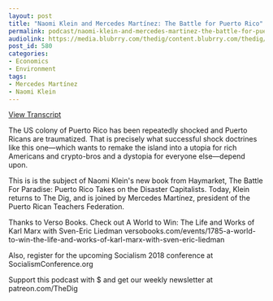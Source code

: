 ```yaml
---
layout: post
title: "Naomi Klein and Mercedes Martínez: The Battle for Puerto Rico"
permalink: podcast/naomi-klein-and-mercedes-martinez-the-battle-for-puerto-rico
audiolink: https://media.blubrry.com/thedig/content.blubrry.com/thedig/The_Dig_-_EP_120_-_KleinMartinez.mp3
post_id: 580
categories: 
- Economics
- Environment
tags: 
- Mercedes Martínez
- Naomi Klein
---
```


[View Transcript](https://www.jacobinmag.com/2018/06/the-shock-doctrine-comes-to-puerto-rico)


The US colony of Puerto Rico has been repeatedly shocked and Puerto Ricans are traumatized. That is precisely what successful shock doctrines like this one—which wants to remake the island into a utopia for rich Americans and crypto-bros and a dystopia for everyone else—depend upon.

This is is the subject of Naomi Klein's new book from Haymarket, The Battle For Paradise: Puerto Rico Takes on the Disaster Capitalists. Today, Klein returns to The Dig, and is joined by Mercedes Martínez, president of the Puerto Rican Teachers Federation.

Thanks to Verso Books. Check out A World to Win: The Life and Works of Karl Marx with Sven-Eric Liedman versobooks.com/events/1785-a-world-to-win-the-life-and-works-of-karl-marx-with-sven-eric-liedman

Also, register for the upcoming Socialism 2018 conference at SocialismConference.org

Support this podcast with $ and get our weekly newsletter at patreon.com/TheDig